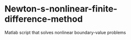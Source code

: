 # Newton-s-nonlinear-finite-difference-method
Matlab script that solves nonlinear boundary-value problems 
